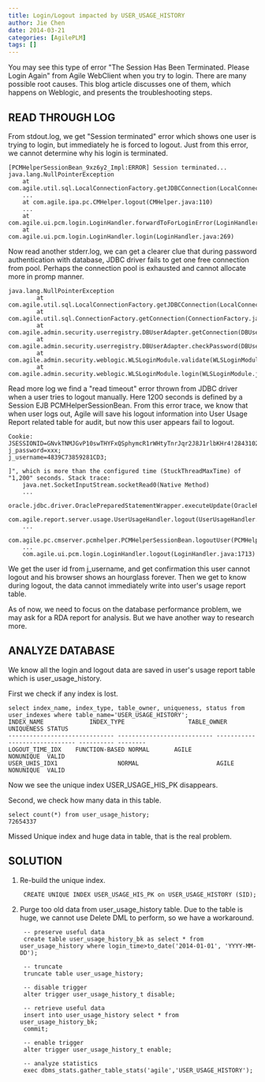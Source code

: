 ```yaml
---
title: Login/Logout impacted by USER_USAGE_HISTORY
author: Jie Chen
date: 2014-03-21
categories: [AgilePLM]
tags: []
---
```



You may see this type of error "The Session Has Been Terminated. Please Login Again" from Agile WebClient when you try to login. There are many possible root causes. This blog article discusses one of them, which happens on Weblogic, and presents the troubleshooting steps.

## READ THROUGH LOG

From stdout.log, we get "Session terminated" error which shows one user is trying to login, but immediately he is forced to logout. Just from this error, we cannot determine why his login is terminated.
  
	[PCMHelperSessionBean_9xz6y2_Impl:ERROR] Session terminated... 
	java.lang.NullPointerException
		at com.agile.util.sql.LocalConnectionFactory.getJDBCConnection(LocalConnectionFactory.java:82)
		...
		at com.agile.ipa.pc.CMHelper.logout(CMHelper.java:110)
		...
		at com.agile.ui.pcm.login.LoginHandler.forwardToForLoginError(LoginHandler.java:427)
		at com.agile.ui.pcm.login.LoginHandler.login(LoginHandler.java:269)

Now read another stderr.log, we can get a clearer clue that during password authentication with database, JDBC driver fails to get one free connection from pool. Perhaps the connection pool is exhausted and cannot allocate more in promp manner.

	java.lang.NullPointerException
			at com.agile.util.sql.LocalConnectionFactory.getJDBCConnection(LocalConnectionFactory.java:82)
			at com.agile.util.sql.ConnectionFactory.getConnection(ConnectionFactory.java:37)
			at com.agile.admin.security.userregistry.DBUserAdapter.getConnection(DBUserAdapter.java:203)
			at com.agile.admin.security.userregistry.DBUserAdapter.checkPassword(DBUserAdapter.java:56)
			at com.agile.admin.security.weblogic.WLSLoginModule.validate(WLSLoginModule.java:375)
			at com.agile.admin.security.weblogic.WLSLoginModule.login(WLSLoginModule.java:166)

Read more log we find a "read timeout" error thrown from JDBC driver when a user tries to logout manually. Here 1200 seconds is defined by a Session EJB PCMHelperSessionBean. From this error trace, we know that when user logs out, Agile will save his logout information into User Usage Report related table for audit, but now this user appears fail to logout.
  
	Cookie: 
	JSESSIONID=GNvkTNMJGvP10swTHYFxQSphymcR1rWHtyTnrJqr2J8J1rlbKHr4!284310265!1024205145; 
	j_password=xxx; 
	j_username=4839C73859281CD3; 

	]", which is more than the configured time (StuckThreadMaxTime) of "1,200" seconds. Stack trace:
		java.net.SocketInputStream.socketRead0(Native Method)
		...
		oracle.jdbc.driver.OraclePreparedStatementWrapper.executeUpdate(OraclePreparedStatementWrapper.java:1062)
		com.agile.report.server.usage.UserUsageHandler.logout(UserUsageHandler.java:160)
		...
		com.agile.pc.cmserver.pcmhelper.PCMHelperSessionBean.logoutUser(PCMHelperSessionBean.java:336)
		...
		com.agile.ui.pcm.login.LoginHandler.logout(LoginHandler.java:1713)

We get the user id from j_username, and get confirmation this user cannot logout and his browser shows an hourglass forever. Then we get to know during logout, the data cannot immediately write into user's usage report table.

As of now, we need to focus on the database performance problem, we may ask for a RDA report for analysis. But we have another way to research more.

## ANALYZE DATABASE

We know all the login and logout data are saved in user's usage report table which is user_usage_history.

First we check if any index is lost.
  
	select index_name, index_type, table_owner, uniqueness, status from user_indexes where table_name='USER_USAGE_HISTORY';
	INDEX_NAME             INDEX_TYPE                  TABLE_OWNER                    UNIQUENESS STATUS 
	------------------------------ --------------------------- ------------------------------ ---------- --------
	LOGOUT_TIME_IDX    FUNCTION-BASED NORMAL       AGILE                          NONUNIQUE  VALID    
	USER_UHIS_IDX1                 NORMAL                      AGILE                          NONUNIQUE  VALID 

Now we see the unique index USER_USAGE_HIS_PK disappears.

Second, we check how many data in this table.

  
	select count(*) from user_usage_history; 
	72654337

Missed Unique index and huge data in table, that is the real problem.

## SOLUTION

1. Re-build the unique index.

		CREATE UNIQUE INDEX USER_USAGE_HIS_PK on USER_USAGE_HISTORY (SID);

2. Purge too old data from user_usage_history table. Due to the table is huge, we cannot use Delete DML to perform, so we have a workaround.

		-- preserve useful data 
		create table user_usage_history_bk as select * from user_usage_history where login_time>to_date('2014-01-01', 'YYYY-MM-DD');

		-- truncate
		truncate table user_usage_history;

		-- disable trigger
		alter trigger user_usage_history_t disable;

		-- retrieve useful data
		insert into user_usage_history select * from user_usage_history_bk;
		commit;

		-- enable trigger
		alter trigger user_usage_history_t enable;

		-- analyze statistics
		exec dbms_stats.gather_table_stats('agile','USER_USAGE_HISTORY');

